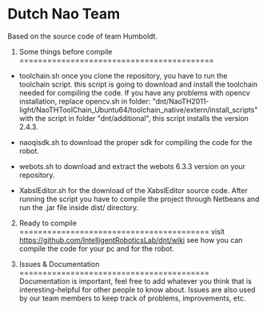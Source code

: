 Dutch Nao Team
==========================================
Based on the source code of team Humboldt.


1. Some things before compile
==========================================

* toolchain.sh once you clone the repository, you have to run the toolchain script.
this script is going to download and install the toolchain needed for 
compiling the code. 
If you have any problems with opencv installation, replace opencv.sh in folder:
"dnt/NaoTH2011-light/NaoTHToolChain_Ubuntu64/toolchain_native/extern/install_scripts"
with the script in folder "dnt/additional", this script installs the version 2.4.3.


* naoqisdk.sh to download the proper sdk for 
compiling the code for the robot.

* webots.sh to download and extract the webots 6.3.3 version
on your repository. 


* XabslEditor.sh for the download of the XabslEditor source code.
After running the script you have to compile the project through 
Netbeans and run the .jar file inside dist/ directory.


2. Ready to compile
=========================================
visit https://github.com/IntelligentRoboticsLab/dnt/wiki
see how you can compile the code for your pc and for the
robot. 

3. Issues & Documentation
=========================================
Documentation is important, feel free to add whatever you think that is
interesting-helpful for other people to know about.
Issues are also used by our team members to keep track of problems, improvements, etc.
